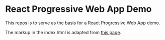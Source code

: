 # React Progressive Web App Demo

This repos is to serve as the basis for a React Progressive Web App demo.

The markup in the index.html is adapted from [this page](https://www.w3schools.com/w3css/tryit.asp?filename=tryw3css_templates_start_page&stacked=h). 
